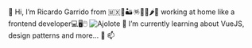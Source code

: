 👋 Hi, I’m Ricardo Garrido from 🇲🇽🌵🏜️🪅🌮🌯🌶️🥑 working at home like a frontend developer💻🖥️🖱️
![Ajolote]([https://vanguardia.com.mx/binrepository/1152x768/0c60/1152d648/down-right/11604/PROI/ajolote-1_1-1131389_20220201141750.jpg](https://frontendmasters.com/guides/front-end-handbook/2017/images/web-tech-employed.jpg))
🌱 I’m currently learning about VueJS, design patterns and more...
💞️
📫 

<!---
rych182/rych182 is a ✨ special ✨ repository because its `README.md` (this file) appears on your GitHub profile.
You can click the Preview link to take a look at your changes.
--->
